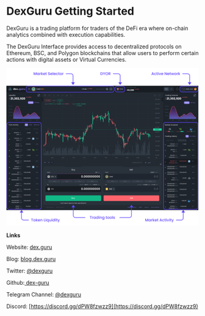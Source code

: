 # DexGuru Getting Started

DexGuru is a  trading platform for traders of the DeFi era where on-chain analytics combined with execution capabilities. 

The DexGuru Interface provides access to decentralized protocols on Ethereum, BSC, and Polygon blockchains that allow users to perform certain actions with digital assets or Virtual Currencies.

![](.gitbook/assets/dexguru-getting-started.png)



**Links**

Website: [dex.guru](https://dex.guru) 

Blog: [blog.dex.guru](https://blog.dex.guru)

Twitter: [@dexguru](https://twitter.com/dexguru) 

Github:[ dex-guru](https://github.com/dex-guru/)

Telegram Channel: [@dexguru ](https://t.me/dexguru) 

Discord: [https://discord.gg/dPW8fzwzz9](https://discord.gg/dPW8fzwzz9)


